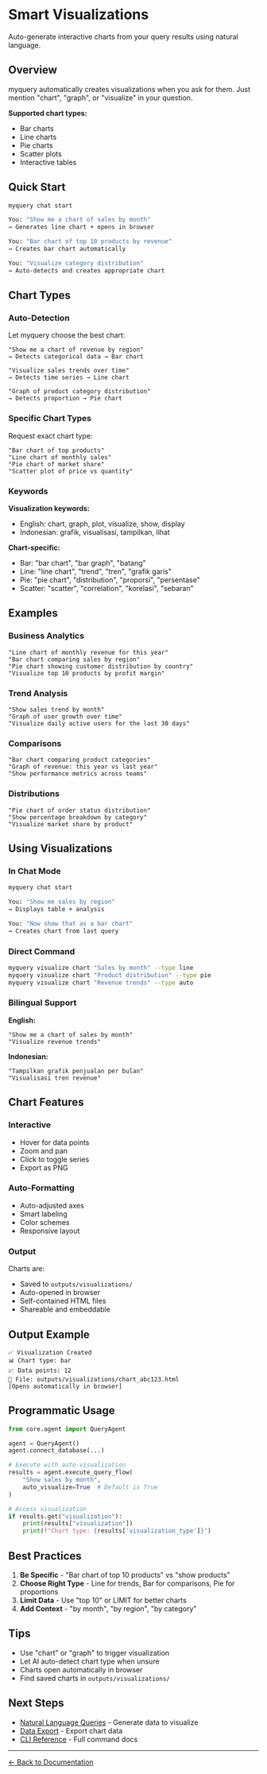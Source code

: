 # Smart Visualizations

Auto-generate interactive charts from your query results using natural language.

## Overview

myquery automatically creates visualizations when you ask for them. Just mention "chart", "graph", or "visualize" in your question.

**Supported chart types:**
- Bar charts
- Line charts
- Pie charts
- Scatter plots
- Interactive tables

## Quick Start

```bash
myquery chat start

You: "Show me a chart of sales by month"
→ Generates line chart + opens in browser

You: "Bar chart of top 10 products by revenue"
→ Creates bar chart automatically

You: "Visualize category distribution"
→ Auto-detects and creates appropriate chart
```

## Chart Types

### Auto-Detection

Let myquery choose the best chart:

```
"Show me a chart of revenue by region"
→ Detects categorical data → Bar chart

"Visualize sales trends over time"
→ Detects time series → Line chart

"Graph of product category distribution"
→ Detects proportion → Pie chart
```

### Specific Chart Types

Request exact chart type:

```
"Bar chart of top products"
"Line chart of monthly sales"
"Pie chart of market share"
"Scatter plot of price vs quantity"
```

### Keywords

**Visualization keywords:**
- English: chart, graph, plot, visualize, show, display
- Indonesian: grafik, visualisasi, tampilkan, lihat

**Chart-specific:**
- Bar: "bar chart", "bar graph", "batang"
- Line: "line chart", "trend", "tren", "grafik garis"
- Pie: "pie chart", "distribution", "proporsi", "persentase"
- Scatter: "scatter", "correlation", "korelasi", "sebaran"

## Examples

### Business Analytics

```
"Line chart of monthly revenue for this year"
"Bar chart comparing sales by region"
"Pie chart showing customer distribution by country"
"Visualize top 10 products by profit margin"
```

### Trend Analysis

```
"Show sales trend by month"
"Graph of user growth over time"
"Visualize daily active users for the last 30 days"
```

### Comparisons

```
"Bar chart comparing product categories"
"Graph of revenue: this year vs last year"
"Show performance metrics across teams"
```

### Distributions

```
"Pie chart of order status distribution"
"Show percentage breakdown by category"
"Visualize market share by product"
```

## Using Visualizations

### In Chat Mode

```bash
myquery chat start

You: "Show me sales by region"
→ Displays table + analysis

You: "Now show that as a bar chart"
→ Creates chart from last query
```

### Direct Command

```bash
myquery visualize chart "Sales by month" --type line
myquery visualize chart "Product distribution" --type pie
myquery visualize chart "Revenue trends" --type auto
```

### Bilingual Support

**English:**
```
"Show me a chart of sales by month"
"Visualize revenue trends"
```

**Indonesian:**
```
"Tampilkan grafik penjualan per bulan"
"Visualisasi tren revenue"
```

## Chart Features

### Interactive

- Hover for data points
- Zoom and pan
- Click to toggle series
- Export as PNG

### Auto-Formatting

- Auto-adjusted axes
- Smart labeling
- Color schemes
- Responsive layout

### Output

Charts are:
- Saved to `outputs/visualizations/`
- Auto-opened in browser
- Self-contained HTML files
- Shareable and embeddable

## Output Example

```
✅ Visualization Created
📊 Chart type: bar
📈 Data points: 12
📁 File: outputs/visualizations/chart_abc123.html
[Opens automatically in browser]
```

## Programmatic Usage

```python
from core.agent import QueryAgent

agent = QueryAgent()
agent.connect_database(...)

# Execute with auto-visualization
results = agent.execute_query_flow(
    "Show sales by month",
    auto_visualize=True  # Default is True
)

# Access visualization
if results.get("visualization"):
    print(results["visualization"])
    print(f"Chart type: {results['visualization_type']}")
```

## Best Practices

1. **Be Specific** - "Bar chart of top 10 products" vs "show products"
2. **Choose Right Type** - Line for trends, Bar for comparisons, Pie for proportions
3. **Limit Data** - Use "top 10" or LIMIT for better charts
4. **Add Context** - "by month", "by region", "by category"

## Tips

- Use "chart" or "graph" to trigger visualization
- Let AI auto-detect chart type when unsure
- Charts open automatically in browser
- Find saved charts in `outputs/visualizations/`

## Next Steps

- [Natural Language Queries](natural-language-queries.md) - Generate data to visualize
- [Data Export](data-export.md) - Export chart data
- [CLI Reference](../cli/commands.md#visualization-commands) - Full command docs

---

[← Back to Documentation](../README.md)

